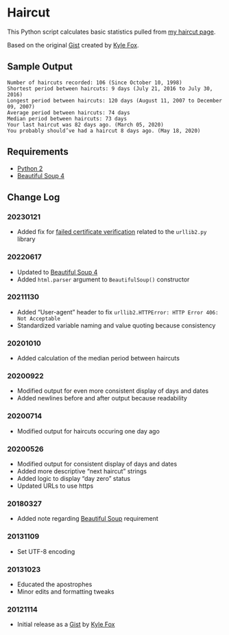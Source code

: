 # Haircut

This Python script calculates basic statistics pulled from [my haircut page](https://splorp.com/about/haircut/).

Based on the original [Gist](https://gist.github.com/kylefox/654113) created by [Kyle Fox](https://github.com/kylefox/).

## Sample Output

```
Number of haircuts recorded: 106 (Since October 10, 1998)
Shortest period between haircuts: 9 days (July 21, 2016 to July 30, 2016)
Longest period between haircuts: 120 days (August 11, 2007 to December 09, 2007)
Average period between haircuts: 74 days
Median period between haircuts: 73 days
Your last haircut was 82 days ago. (March 05, 2020)
You probably should’ve had a haircut 8 days ago. (May 18, 2020)
```

## Requirements

+ [Python 2](https://www.python.org/downloads/)
+ [Beautiful Soup 4](https://www.crummy.com/software/BeautifulSoup/)

## Change Log

### 20230121
+ Added fix for [failed certificate verification](https://web.archive.org/web/20190428084018/http://blog.pengyifan.com/how-to-fix-python-ssl-certificate_verify_failed/) related to the `urllib2.py` library

### 20220617
+ Updated to [Beautiful Soup 4](https://www.crummy.com/software/BeautifulSoup/)
+ Added `html.parser` argument to `BeautifulSoup()` constructor

### 20211130
+ Added “User-agent” header to fix `urllib2.HTTPError: HTTP Error 406: Not Acceptable`
+ Standardized variable naming and value quoting because consistency

### 20201010
+ Added calculation of the median period between haircuts

### 20200922
+ Modified output for even more consistent display of days and dates
+ Added newlines before and after output because readability

### 20200714
+ Modified output for haircuts occuring one day ago

### 20200526
+ Modified output for consistent display of days and dates
+ Added more descriptive “next haircut” strings
+ Added logic to display “day zero” status
+ Updated URLs to use https

### 20180327
+ Added note regarding [Beautiful Soup](https://www.crummy.com/software/BeautifulSoup/) requirement

### 20131109
+ Set UTF-8 encoding

### 20131023
+ Educated the apostrophes
+ Minor edits and formatting tweaks

### 20121114
+ Initial release as a [Gist](https://gist.github.com/kylefox/654113) by [Kyle Fox](https://github.com/kylefox/)

